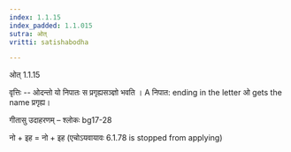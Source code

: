 ```yaml
---
index: 1.1.15
index_padded: 1.1.015
sutra: ओत्
vritti: satishabodha

---
```

 ओत् 1.1.15 


वृत्तिः -- ओदन्तो यो निपातः स प्रगृह्यसञ्ज्ञो भवति । A निपात: ending in the letter ओ gets the name प्रगृह्य। 


गीतासु उदाहरणम् – श्लोकः bg17-28 


नो + इह = नो + इह (एचोऽयवायावः 6.1.78 is stopped from applying) 